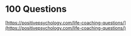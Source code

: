# 100 Questions

[https://positivepsychology.com/life-coaching-questions/](https://positivepsychology.com/life-coaching-questions/)
<!--stackedit_data:
eyJoaXN0b3J5IjpbLTE1NjEyNjI1NTBdfQ==
-->